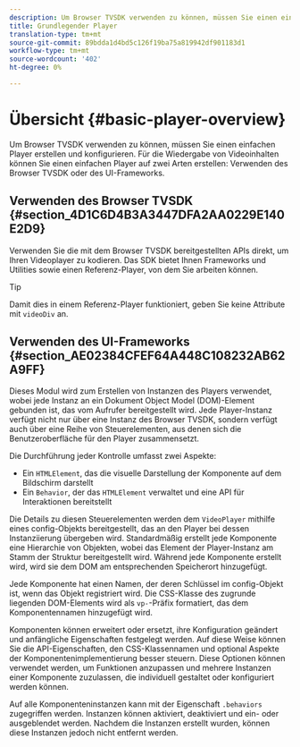 ```yaml
---
description: Um Browser TVSDK verwenden zu können, müssen Sie einen einfachen Player erstellen und konfigurieren. Zum Abspielen von Videoinhalten können Sie einen einfachen Player auf zwei Arten mit dem Browser TVSDK oder mithilfe des UI-Frameworks erstellen.
title: Grundlegender Player
translation-type: tm+mt
source-git-commit: 89bdda1d4bd5c126f19ba75a819942df901183d1
workflow-type: tm+mt
source-wordcount: '402'
ht-degree: 0%

---
```



# Übersicht {#basic-player-overview}

Um Browser TVSDK verwenden zu können, müssen Sie einen einfachen Player erstellen und konfigurieren. Für die Wiedergabe von Videoinhalten können Sie einen einfachen Player auf zwei Arten erstellen: Verwenden des Browser TVSDK oder des UI-Frameworks.

## Verwenden des Browser TVSDK {#section_4D1C6D4B3A3447DFA2AA0229E140E2D9}

Verwenden Sie die mit dem Browser TVSDK bereitgestellten APIs direkt, um Ihren Videoplayer zu kodieren. Das SDK bietet Ihnen Frameworks und Utilities sowie einen Referenz-Player, von dem Sie arbeiten können.

>[!TIP]
>
>Damit dies in einem Referenz-Player funktioniert, geben Sie keine Attribute mit `videoDiv` an.

## Verwenden des UI-Frameworks {#section_AE02384CFEF64A448C108232AB62A9FF}

Dieses Modul wird zum Erstellen von Instanzen des Players verwendet, wobei jede Instanz an ein Dokument Object Model (DOM)-Element gebunden ist, das vom Aufrufer bereitgestellt wird. Jede Player-Instanz verfügt nicht nur über eine Instanz des Browser TVSDK, sondern verfügt auch über eine Reihe von Steuerelementen, aus denen sich die Benutzeroberfläche für den Player zusammensetzt.

Die Durchführung jeder Kontrolle umfasst zwei Aspekte:

* Ein `HTMLElement`, das die visuelle Darstellung der Komponente auf dem Bildschirm darstellt
* Ein `Behavior`, der das `HTMLElement` verwaltet und eine API für Interaktionen bereitstellt

Die Details zu diesen Steuerelementen werden dem `VideoPlayer` mithilfe eines config-Objekts bereitgestellt, das an den Player bei dessen Instanziierung übergeben wird. Standardmäßig erstellt jede Komponente eine Hierarchie von Objekten, wobei das Element der Player-Instanz am Stamm der Struktur bereitgestellt wird. Während jede Komponente erstellt wird, wird sie dem DOM am entsprechenden Speicherort hinzugefügt.

Jede Komponente hat einen Namen, der deren Schlüssel im config-Objekt ist, wenn das Objekt registriert wird. Die CSS-Klasse des zugrunde liegenden DOM-Elements wird als `vp-`-Präfix formatiert, das dem Komponentennamen hinzugefügt wird.

Komponenten können erweitert oder ersetzt, ihre Konfiguration geändert und anfängliche Eigenschaften festgelegt werden. Auf diese Weise können Sie die API-Eigenschaften, den CSS-Klassennamen und optional Aspekte der Komponentenimplementierung besser steuern. Diese Optionen können verwendet werden, um Funktionen anzupassen und mehrere Instanzen einer Komponente zuzulassen, die individuell gestaltet oder konfiguriert werden können.

Auf alle Komponenteninstanzen kann mit der Eigenschaft `.behaviors` zugegriffen werden. Instanzen können aktiviert, deaktiviert und ein- oder ausgeblendet werden. Nachdem die Instanzen erstellt wurden, können diese Instanzen jedoch nicht entfernt werden.
